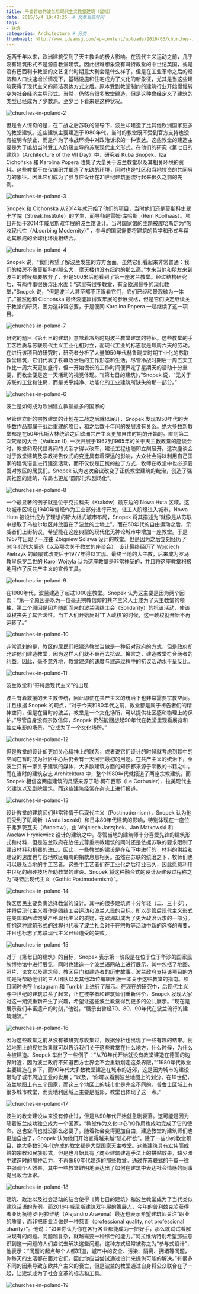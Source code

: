 ```yaml
---
title: 千姿百态的波兰后现代主义教堂建筑（留档）
date: 2015/5/4 19:48:25  # 文章发表时间
tags:
- 建筑
categories: Architecture # 分类
thumbnail: http://www.ideamsg.com/wp-content/uploads/2016/03/churches-in-poland-1.jpg # 略缩图
---
```

近两千年以来，欧洲建筑受到了天主教会的极大影响。在现代主义运动之前，几乎没有建筑形式不是源自教堂建筑。因此很难想象没有哥特教堂的中世纪英国，或是没有巴西利卡教堂的文艺复兴时期意大利会是什么样子。但是在工业革命之后的经济和人口快速增长情况下，基础设施和住宅成为了文化的新象征，尤其是当这些建筑获得了现代主义的简洁表达方式之后。原本受到教堂制约的建筑行业开始慢慢转变为社会经济主导形式。当然，仍然有很多教堂建造，但是这种曾经定义了建筑的类型已经成为了少数派。至少当下看来是这种状况。

<!-- more -->

 ![churches-in-poland-2](千姿百态的波兰后现代主义教堂建筑\churches-in-poland-2.jpg)

但是令人惊奇的是，在二战之后苏联的领导下，波兰却建造了比其他欧洲国家更多的教堂建筑。这些建筑主要建造于1980年代，当时的教堂既不受到官方支持也没有被明令禁止，而是作为了冷战环境中对政治诉求的一种表达。这些教堂的建造主要是为了挑战当时受工人阶级主导的苏联现代主义形式。在他们的研究《第七日的建筑》（Architecture of the VII Day）中，研究者 Kuba Snopek、Iza Cichońska 和 Karolina Popera 收集了大量关于波兰教堂以及其相关环境的资料。这些教堂不仅仅编织并塑造了东欧的环境，同时也是社区和当地投资的共同努力的象征。因此它们成为了参与性设计在21世纪建筑圈流行起来很久之前的先例。

 ![churches-in-poland-3](千姿百态的波兰后现代主义教堂建筑\churches-in-poland-3.jpg)

Snopek 和 Cichońska 从2014年就开始了他们的项目，当时他们还是莫斯科史翠卡学院（Streak Institute）的学生，而导师是雷姆·库哈斯（Rem Koolhaas）。项目开始于2014年威尼斯双年展的波兰馆设计。当时国家馆的主题被库哈斯定为“吸收现代性（Absorbing Modernity）” ，参与的国家需要将建筑的哲学和形式与帮助其形成的全球化环境相结合。

 ![churches-in-poland-4](千姿百态的波兰后现代主义教堂建筑\churches-in-poland-4.jpg)

Snopek 说，“我们希望了解波兰发生的方方面面，虽然它们看起来非常普通：我们的楼房不像莫斯科的那么大，摩天楼也没有纽约的那么高。”本来当他和朋友来到波兰的时候都要放弃了，但是500米后他看到了第一座波兰教堂。经过结构研究后，有两件事很快浮出水面：“这里有很多教堂，有全欧洲最多的现代教堂，”Snopek 说，“但是波兰人甚至都不正眼看它们，它们已经和景观融为一体了。”虽然他和 Cichońska 最终没能赢得双年展的参展资格，但是它们决定继续关于教堂的研究，因为这非常必要，于是便同 Karolina Popera 一起继续了这一项目。

  ![churches-in-poland-7](千姿百态的波兰后现代主义教堂建筑\churches-in-poland-7.jpg)

研究的题目《第七日的建筑》意味着冷战时期波兰教堂建筑的特征。这些教堂的手工艺性质与苏联现代主义工业化相对立，而现代工业的标志就是每周六天的劳动。在进行该项目的研究时，研究者分析了大量1950年代赫鲁晓夫时期工业化的苏联教堂建筑，它们代表了铁幕政治后的工作形态和生活，尽管冷战时期后一周五天工作比一周六天更加盛行，但一开始很长的工作时间便界定了星期天的活动十分重要，而教堂便是这一天活动的视觉体现。“《第七日的建筑》，”Snopek 说，“无关于苏联的工业和住房，而是关乎纯净、功能化的工业建筑所缺失的那一部分。”

 ![churches-in-poland-6](千姿百态的波兰后现代主义教堂建筑\churches-in-poland-6.jpg)

波兰是如何成为欧洲建立教堂最多的国家的

尽管建立新的宗教建筑的计划在二战之后就以展开，Snopek 发现1950年代的大多数作品都属于战后重建的项目，和之后数十年间的发展没有关系。绝大多数新教堂都是在50年代斯大林统治之后欧洲共产主义更加自由时期的开始的。直到第二次梵蒂冈大会（Vatican II）一次开展于1962到1965年的关于天主教教堂的座谈会时，教堂和现代世界间的关系才得以改革，建设工程也随即立刻展开。这次座谈会对于教堂建筑及宗教祷告仪式的变迁具有着深远的影响，大众社会得以利用自己国家的建筑语言进行建造活动，而不仅仅是正统的拉丁方式，牧师在教堂中也必须要面对教区的居民们。Snopek 认为这次会议改变了正统教堂建筑的统治，创造了强调社区的建筑，布局也更加“圆形化和剧场化”。

 ![churches-in-poland-8](千姿百态的波兰后现代主义教堂建筑\churches-in-poland-8.jpg)

一个最显著的例子就是位于克拉科夫（Kraków）最东边的 Nowa Huta 区域。这块城市区域在1940年曾经作为工业部分进行开发，让工人阶级进入城市。Nowa Huta 被设计成为了理想的斯大林式城市布局，Snopek 将其描述为“就像是从苏联中提取了乌拉尔地区并放置在了波兰的土地上”。而在50年代的自由运动之后，示威者们上街抗议，希望能在这座典型的现代化无神论城市中增加一座教堂。于是1957年出现了一座由 Zbigniew Solawa 设计的教堂。但是因为之后立刻经历了60年代的大衰退（以及那次关于教堂的座谈会），设计最终经历了 Wojciech Pietrzyk 的颠覆式改变后于1977年得以实现。最终当地的大主教，后来成为罗马教皇保罗二世的 Karol Wojtyla 认为这座教堂是非常神圣的，并且将这座教堂积极地用作了反共产主义的宣传工具。

 ![churches-in-poland-9](千姿百态的波兰后现代主义教堂建筑\churches-in-poland-9.jpg)

在1980年代，波兰建造了超过1000座教堂。Snopek 认为这主要是因为两个因素：“第一个原因是以为一位毫无宗教信仰的共产主义人士成为了天主教堂的领袖，第二个原因是因为随即而来的波兰团结工会（Solidarity）的抗议活动，使该政权丧失了其合法性。当工人们开始反对‘工人政权’的时候，这一政权就开始不再运转了。”

 ![churches-in-poland-10](千姿百态的波兰后现代主义教堂建筑\churches-in-poland-10.jpg)

非常讽刺的是，教区的居民们把建造教堂当做是一种反对政府的方式，但是政府却允许他们建造教堂，因为这样人们就不会再去抗议。换言之，建造教堂符合两者的利益。因此，毫不意外地，教堂建造的速度与建造过程中的抗议活动水平呈反比。

 ![churches-in-poland-11](千姿百态的波兰后现代主义教堂建筑\churches-in-poland-11.jpg)

波兰教堂和“哥特后现代主义”的出现

波兰有着救援的天主教传统，因此即使在共产主义的统治下也非常需要宗教空间。并且根据 Snopek 的观点，“对于今天和80年代之前，教堂都是属于祷告者们的精神空间，但是在当时的波兰，教堂是一个文化场所，可以提供社区感和物理上的保护。”尽管自身没有宗教信仰，Snopek 仍然能回想起90年代在教堂里观看展览和独立电影的场景。“它成为了一个文化场所。”

 ![churches-in-poland-12](千姿百态的波兰后现代主义教堂建筑\churches-in-poland-12.jpg)

但是教堂的设计却更加关心精神上的联系，或者说它们设计的时候就考虑到其中的空间在暂时成为社区中心后仍会有一天回归最初的用途。在共产主义的统治下，全波兰只有一家关于建筑的媒体，大多数建筑方面的知识都来源于零散的书籍之中。而在当时的建筑杂志 Architektura 中，整个1980年代就报道了两座宗教建筑，而 Snopek 相信这两座建筑的灵感来源于勒·柯布西耶（Le Corbusier）、拉美现代主义建筑以及剧院建筑。而这些建筑经常在杂志上进行报道。

 ![churches-in-poland-13](千姿百态的波兰后现代主义教堂建筑\churches-in-poland-13.jpg)

设计教堂的建筑师们非常钟情于后现代主义（Postmodernism），Snopek 认为他们受到了矶崎新（Arata Isozaki）和日本80年代建筑的影响，特别体现在一座位于弗罗茨瓦夫（Wrocław），由 Wojciech Jarząbek、Jan Matkowski 和 Waclaw Hryniewicz 设计的建筑之中。尽管当地的建筑师十分喜爱先锋的建筑形式和材料，但是波兰政府在放任式尊重宗教建筑的同时还是依据苏联的要求限制了建设材料和机器的进口。因此，一些教堂的建设是在私下中进行的，材料的供给和建设的速度也与各地教区每周的捐款息息相关。虽然在苏联的统治之下，牧师们也可以联系当地的手工艺者。这些手工艺者们在工业化之后待业已久，因此愿意利用中世纪的砌砖技巧帮助教堂的建设。Snopek 将这种融合式的设计及建设过程称之为“哥特后现代主义（Gothic Postmodernism）”。

 ![churches-in-poland-14](千姿百态的波兰后现代主义教堂建筑\churches-in-poland-14.jpg)

教区居民主要负责选择教堂的设计。其中的很多建筑师十分年轻（二、三十岁），并将后现代主义看作是团结工会运动和波兰人民的目标。所以尽管后现代主义形式在美国和西欧饱受严格现代主义的质疑，在欧洲却成为了更大政治诉求的一部分。拥抱这种建筑形式的过程也代表了波兰社会对于在宗教等活动中新的选择的需要，并且也标志了苏联现代主义已经遭受的失败。

 ![churches-in-poland-15](千姿百态的波兰后现代主义教堂建筑\churches-in-poland-15.jpg)

对于《第七日的建筑》的目标，Snopek 表示第一阶段是在位于位于华沙的国家民族博物馆中进行展览，同时也建造一个波兰语网站上进行展示，其中包括了地图、照片、论文以及建筑师、教区巨门和建造者的历史故事。波兰政府支持该项目的方式是将帮助他们的三人团队以及其他25位编辑出版一本关于这些教堂的指南。项目同时也在 Instagram 和 Tumblr 上进行了展示。在现在的研究中，后现代主义与中世纪的建筑联系了起来，正在被学者和建筑师们重新评价，Snopek 发现大家对这一潮流重新产生了兴趣，希望让这些波兰教堂得到更多的公共展示。“现在是展示我们丰富遗产的时刻，”他说，“展示出曾经70、80、90年代在波兰流行的建筑潮流。”

 ![churches-in-poland-16](千姿百态的波兰后现代主义教堂建筑\churches-in-poland-16.jpg)

因为这些教堂之前从没有被研究与收集过，数据分析也出现了一些有趣的结果。例如地图上的视觉效果就可以告诉我们关于这些教堂在什么地方，什么时候，为什么会被建造。Snopek 举出了一些例子：“从70年代开始就没有教堂建造在德国的边界附近，因为波兰政府不知道西方世界会不会重新划定这条界限，”“1980年代教堂主要建造在乡下，而90年代大多数教堂建造在城市的近郊，这是因为城市的建设带动了城市周边工业的发展；”以及，“你可以看到波兰地图上的划分，在19世纪，波兰地图上有三个国家，而这三个地区上的城市化是完全不同的。普鲁士区域上有很多城市教堂，而奥地利区域上主要是城郊，教堂也体现了这一点。”

 ![churches-in-poland-17](千姿百态的波兰后现代主义教堂建筑\churches-in-poland-17.jpg)

波兰的教堂建设从来没有停止过，但是从90年代开始就急剧衰落。这可能是因为随着波兰成功独立成为一个国家，“教堂作为文化中心”的作用也成功完成了它的使命，这也空间也就没那么必要了。随着社会变得更加自由，建造教堂的建筑师们也更加自由了，Snopek 认为他们开始变得越来越“随心所欲”。除了一些小的教堂项目，绝大多数90年代完成的教堂都是大型国家天主教堂。这些建筑具有宏伟而成熟的宗教和民族形式，但是也开始具有了商业建筑建造手法上的拼贴效果，缺少暗中建造时的那种活力，不再像80年代建造的那些教堂。通过在苏联式的千篇一律中强调个人效果，其中一些教堂鲜明地表达出了如何在建筑中表达社会情感的同事提出政治诉求。

 ![churches-in-poland-18](千姿百态的波兰后现代主义教堂建筑\churches-in-poland-18.jpg)

建筑、政治以及社会活动的结合使得《第七日的建筑》和波兰教堂成为了当代类似建筑话语的先例。而2016年威尼斯建筑双年展的策展人，今年的普利兹克奖获得者亚历杭德罗·阿拉维纳（Alejandro Aravena）最近也表示希望建筑师关注“职业的质量，而非把职业当做是一种慈善（professional quality, not professional charity）”。他说：“如果你认为你在各行各业都能成为一把好手，那么就试试看解决现有的问题。问题越复杂，就越需要一种综合的能力。”阿拉维纳特别希望那些意识到这一问题的人们尝试去解决这些问题。这种方式经常被称之为“参与式设计”，他表示：“问题的起点每个人都知道，城市中的安全、污染、隔离、拥堵等问题，你每天的生活都在面对它们。因此你应当尝试通过设计来提供可能的解决。”有很多不同的因素导致东欧共产主义的衰亡，但是波兰的教堂通过自身将公众联合在了一起，让建筑成为了社会变革的标志和工具。

 ![churches-in-poland-19](千姿百态的波兰后现代主义教堂建筑\churches-in-poland-19.jpg)